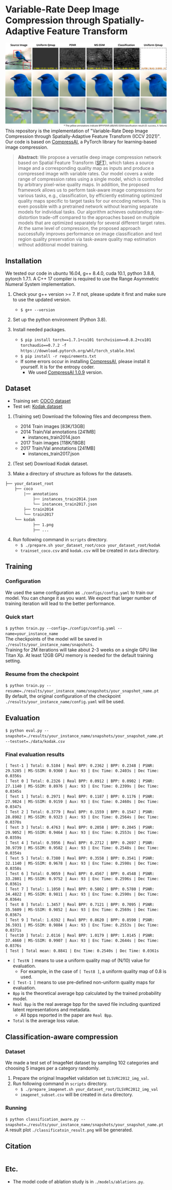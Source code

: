 # Variable-Rate Deep Image Compression through Spatially-Adaptive Feature Transform
![Figure 2](./assets/compressed_images_with_various_qmaps.svg)
This repository is the implementation of "Variable-Rate Deep Image Compression through Spatially-Adaptive Feature Transform (ICCV 2021)".
Our code is based on [CompressAI](https://github.com/InterDigitalInc/CompressAI), a PyTorch library for learning-based image compression.

> **Abstract:** 
>We propose a versatile deep image compression network based on Spatial Feature Transform ([SFT]((https://arxiv.org/abs/1804.02815))), which takes a source image and a corresponding quality map as inputs and produce a compressed image with variable rates. 
>Our model covers a wide range of compression rates using a single model, which is controlled by arbitrary pixel-wise quality maps. 
>In addition, the proposed framework allows us to perform task-aware image compressions for various tasks, e.g., classification, by efficiently estimating optimized quality maps specific to target tasks for our encoding network. 
>This is even possible with a pretrained network without learning separate models for individual tasks. 
>Our algorithm achieves outstanding rate-distortion trade-off compared to the approaches based on multiple models that are optimized separately for several different target rates. 
>At the same level of compression, the proposed approach successfully improves performance on image classification and text region quality preservation via task-aware quality map estimation without additional model training. 


## Installation
We tested our code in ubuntu 16.04, g++ 8.4.0, cuda 10.1, python 3.8.8, pytorch 1.7.1.
A C++ 17 compiler is required to use the Range Asymmetric Numeral System implementation.

1. Check your g++ version >= 7. If not, please update it first and make sure to use the updated version.
    - `$ g++ --version`

2. Set up the python environment (Python 3.8).
    
3. Install needed packages.
    - `$ pip install torch==1.7.1+cu101 torchvision==0.8.2+cu101 torchaudio==0.7.2 -f https://download.pytorch.org/whl/torch_stable.html`
    - `$ pip install -r requirements.txt`
    - If some errors occur in installing [CompressAI](https://github.com/InterDigitalInc/CompressAI), please install it yourself. 
    It is for the entropy coder.
        - We used [CompressAI 1.0.9](https://github.com/micmic123/CompressAI) version.

## Dataset
- Training set: [COCO dataset](https://cocodataset.org/#download)
- Test set: [Kodak dataset](http://r0k.us/graphics/kodak/)

1. (Training set) Download the following files and decompress them.
    - 2014 Train images [83K/13GB]
    - 2014 Train/Val annotations [241MB]
        - instances_train2014.json
    - 2017 Train images [118K/18GB]
    - 2017 Train/Val annotations [241MB]
        - instances_train2017.json

2. (Test set) Download Kodak dataset.
3. Make a directory of structure as follows for the datasets.
```
├── your_dataset_root
    ├── coco
        |── annotations
            ├── instances_train2014.json
            └── instances_train2017.json
        ├── train2014
        └── train2017
    └── kodak
            ├── 1.png
            ├── ...
```
4. Run following command in `scripts` directory.
    - `$ ./prepare.sh your_dataset_root/coco your_dataset_root/kodak`
    - `trainset_coco.csv` and `kodak.csv` will be created in `data` directory.

## Training
### Configuration
We used the same configuration as `./configs/config.yaml` to train our model.
You can change it as you want.
We expect that larger number of training iteration will lead to the better performance.

### Quick start
`$ python train.py --config=./configs/config.yaml --name=your_instance_name` \
The checkpoints of the model will be saved in `./results/your_instance_name/snapshots`. \
Training for 2M iterations will take about 2-3 weeks on a single GPU like Titan Xp.
At least 12GB GPU memory is needed for the default training setting.

### Resume from the checkpoint
`$ python train.py --resume=./results/your_instance_name/snapshots/your_snapshot_name.pt` \
By default, the original configuration of the checkpoint `./results/your_instance_name/config.yaml` will be used.

## Evaluation
`$ python eval.py --snapshot=./results/your_instance_name/snapshots/your_snapshot_name.pt --testset=./data/kodak.csv`

### Final evaluation results
```
[ Test-1 ] Total: 0.5104 | Real BPP: 0.2362 | BPP: 0.2348 | PSNR: 29.5285 | MS-SSIM: 0.9360 | Aux: 93 | Enc Time: 0.2403s | Dec Time: 0.0356s
[ Test 0 ] Total: 0.2326 | Real BPP: 0.0912 | BPP: 0.0902 | PSNR: 27.1140 | MS-SSIM: 0.8976 | Aux: 93 | Enc Time: 0.2399s | Dec Time: 0.0345s
[ Test 1 ] Total: 0.2971 | Real BPP: 0.1187 | BPP: 0.1176 | PSNR: 27.9824 | MS-SSIM: 0.9159 | Aux: 93 | Enc Time: 0.2460s | Dec Time: 0.0347s
[ Test 2 ] Total: 0.3779 | Real BPP: 0.1559 | BPP: 0.1547 | PSNR: 28.8982 | MS-SSIM: 0.9323 | Aux: 93 | Enc Time: 0.2564s | Dec Time: 0.0370s
[ Test 3 ] Total: 0.4763 | Real BPP: 0.2058 | BPP: 0.2045 | PSNR: 29.9052 | MS-SSIM: 0.9464 | Aux: 93 | Enc Time: 0.2553s | Dec Time: 0.0359s
[ Test 4 ] Total: 0.5956 | Real BPP: 0.2712 | BPP: 0.2697 | PSNR: 30.9739 | MS-SSIM: 0.9582 | Aux: 93 | Enc Time: 0.2548s | Dec Time: 0.0354s
[ Test 5 ] Total: 0.7380 | Real BPP: 0.3558 | BPP: 0.3541 | PSNR: 32.1140 | MS-SSIM: 0.9678 | Aux: 93 | Enc Time: 0.2598s | Dec Time: 0.0358s
[ Test 6 ] Total: 0.9059 | Real BPP: 0.4567 | BPP: 0.4548 | PSNR: 33.2801 | MS-SSIM: 0.9752 | Aux: 93 | Enc Time: 0.2596s | Dec Time: 0.0361s
[ Test 7 ] Total: 1.1050 | Real BPP: 0.5802 | BPP: 0.5780 | PSNR: 34.4822 | MS-SSIM: 0.9811 | Aux: 93 | Enc Time: 0.2590s | Dec Time: 0.0364s
[ Test 8 ] Total: 1.3457 | Real BPP: 0.7121 | BPP: 0.7095 | PSNR: 35.5609 | MS-SSIM: 0.9852 | Aux: 93 | Enc Time: 0.2569s | Dec Time: 0.0367s
[ Test 9 ] Total: 1.6392 | Real BPP: 0.8620 | BPP: 0.8590 | PSNR: 36.5931 | MS-SSIM: 0.9884 | Aux: 93 | Enc Time: 0.2553s | Dec Time: 0.0371s
[ Test10 ] Total: 2.0116 | Real BPP: 1.0179 | BPP: 1.0145 | PSNR: 37.4660 | MS-SSIM: 0.9907 | Aux: 93 | Enc Time: 0.2644s | Dec Time: 0.0376s
[ Test ] Total mean: 0.8841 | Enc Time: 0.2540s | Dec Time: 0.0361s
```

- `[ TestN ]` means to use a uniform quality map of (N/10) value for evaluation. 
    - For example, in the case of `[ Test8 ]`, a uniform quality map of 0.8 is used.
- `[ Test-1 ]` means to use pre-defined non-uniform quality maps for evaluation.
- `Bpp` is the theoretical average bpp calculated by the trained probability model.
- `Real Bpp` is the real average bpp for the saved file including quantized latent representations and metadata.
    - All bpps reported in the paper are `Real Bpp`.
- `Total` is the average loss value.

## Classification-aware compression
### Dataset
We made a test set of ImageNet dataset by sampling 102 categories and choosing 5 images per a category randomly.
1. Prepare the original ImageNet validation set `ILSVRC2012_img_val`.
2. Run following command in `scripts` directory.
    - `$ ./prepare_imagenet.sh your_dataset_root/ILSVRC2012_img_val`
    - `imagenet_subset.csv` will be created in `data` directory.

### Running
`$ python classification_aware.py --snapshot=./results/your_instance_name/snapshots/your_snapshot_name.pt` \
A result plot `./classificatoin_result.png` will be generated.

## Citation
```bibtex

```

## Etc.
- The model code of ablation study is in `./models/ablations.py`.